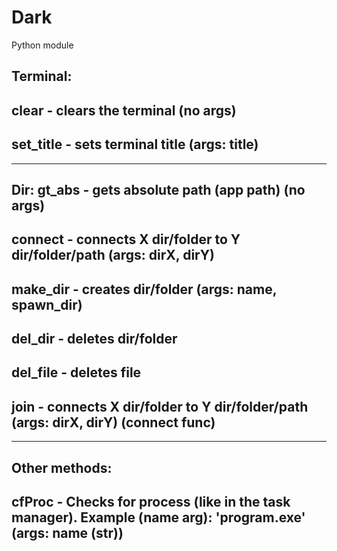 # Dark
Python module

Terminal:
-
clear - clears the terminal (no args)
-
set_title - sets terminal title (args: title)
-

----------------------------------------------

Dir:
gt_abs - gets absolute path (app path) (no args)
-
connect - connects X dir/folder to Y dir/folder/path (args: dirX, dirY)
-
make_dir - creates dir/folder (args: name, spawn_dir)
-
del_dir - deletes dir/folder
-
del_file - deletes file
-
join - connects X dir/folder to Y dir/folder/path (args: dirX, dirY) (connect func)
-
----------------------------------------------
Other methods:
- 
cfProc - Checks for process (like in the task manager). Example (name arg): 'program.exe' (args: name (str))
-
